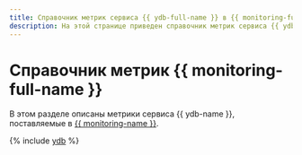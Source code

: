 ```yaml
---
title: Справочник метрик сервиса {{ ydb-full-name }} в {{ monitoring-full-name }}
description: На этой странице приведен справочник метрик сервиса {{ ydb-name }}, поставляемых в {{ monitoring-full-name }}.
---
```


# Справочник метрик {{ monitoring-full-name }}

В этом разделе описаны метрики сервиса {{ ydb-name }}, поставляемые в [{{ monitoring-name }}](../monitoring/).

{% include [ydb](../_includes/monitoring/metrics-ref/ydb.md) %}
